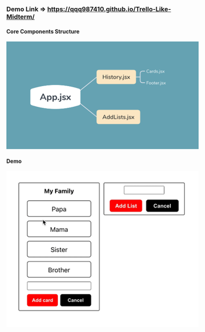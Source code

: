### Demo Link => https://qqq987410.github.io/Trello-Like-Midterm/

#### Core Components Structure

<img src="./public/images/componentStructure.png" alt="componentStructure" width="800"/>

#### Demo

![image](https://github.com/qqq987410/Trello-Like-Midterm/blob/master/public/images/demo.gif)
